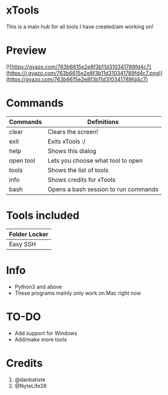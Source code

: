 # xTools
This is a main hub for all tools I have created/am working on!

# Preview
[![https://gyazo.com/763b6615e2e8f3b11d310341789fd4c7](https://i.gyazo.com/763b6615e2e8f3b11d310341789fd4c7.png)](https://gyazo.com/763b6615e2e8f3b11d310341789fd4c7)

# Commands
| Commands  | Definitions                          |
|-----------|--------------------------------------|
| clear     | Clears the screen!                   |
| exit      | Exits xTools :/                      |
| help      | Shows this dialog                    |
| open tool | Lets you choose what tool to open    |
| tools     | Shows the list of tools              |
| info      | Shows credits for xTools             |
| bash      | Opens a bash session to run commands |

# Tools included

| Folder Locker |
|---------------|
| Easy SSH      |

# Info
* Python3 and above
* These programs mainly only work on Mac right now

# TO-DO
* Add support for Windows
* Add/make more tools

# Credits
1. @danbatiste
2. @NyteLife26
